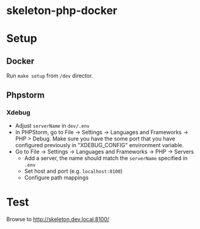# skeleton-php-docker

# Setup

## Docker
Run `make setup` from `/dev` director.

## Phpstorm
### Xdebug

- Adjust `serverName` in `dev/.env`
- In PHPStorm, go to File -> Settings -> Languages and Frameworks -> PHP > Debug. Make sure you have the some port that you have configured previously in "XDEBUG_CONFIG" environment variable.
- Go to File -> Settings -> Languages and Frameworks -> PHP -> Servers
    - Add a server, the name should match the `serverName` specified in `.env`
    - Set host and port (e.g. `localhost:8100`)
    - Configure path mappings
    
# Test

Browse to http://skeleton.dev.local:8100/

